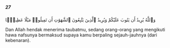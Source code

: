 ##### 27

<span class="ayah">وَٱللَّهُ يُرِيدُ أَن يَتُوبَ عَلَيْكُمْ وَيُرِيدُ ٱلَّذِينَ يَتَّبِعُونَ ٱلشَّهَوَٰتِ أَن تَمِيلُوا۟ مَيْلًا عَظِيمًۭا</span>

<span class="ayah_translation">Dan Allah hendak menerima taubatmu, sedang orang-orang yang mengikuti hawa nafsunya bermaksud supaya kamu berpaling sejauh-jauhnya (dari kebenaran).</span>
